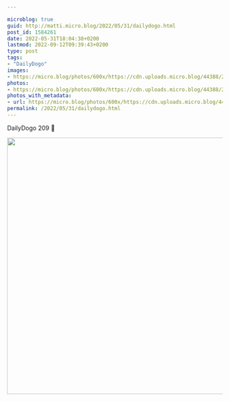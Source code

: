 ```yaml
---

microblog: true
guid: http://matti.micro.blog/2022/05/31/dailydogo.html
post_id: 1584261
date: 2022-05-31T18:04:38+0200
lastmod: 2022-09-12T09:39:43+0200
type: post
tags:
- "DailyDogo"
images:
- https://micro.blog/photos/600x/https://cdn.uploads.micro.blog/44388/2022/c9fa576983.jpg
photos:
- https://micro.blog/photos/600x/https://cdn.uploads.micro.blog/44388/2022/c9fa576983.jpg
photos_with_metadata:
- url: https://micro.blog/photos/600x/https://cdn.uploads.micro.blog/44388/2022/c9fa576983.jpg
permalink: /2022/05/31/dailydogo.html
---
```

DailyDogo 209 🐶

<img src="/media/uploads/2022/c9fa576983.jpg" width="600" height="600" alt="" />
